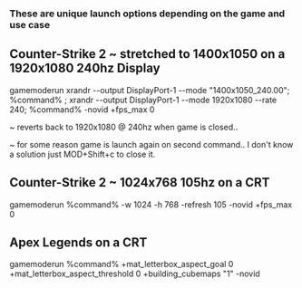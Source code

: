 ### These are unique launch options depending on the game and use case

## Counter-Strike 2 ~ stretched to 1400x1050 on a 1920x1080 240hz Display

gamemoderun xrandr --output DisplayPort-1 --mode "1400x1050_240.00"; %command% ; xrandr --output DisplayPort-1 --mode 1920x1080 --rate 240; %command% -novid +fps_max 0

~ reverts back to 1920x1080 @ 240hz when game is closed..

~ for some reason game is launch again on second command.. I don't know a solution just MOD+Shift+c to close it.

## Counter-Strike 2 ~ 1024x768 105hz on a CRT
gamemoderun %command% -w 1024 -h 768 -refresh 105 -novid +fps_max 0

## Apex Legends on a CRT
gamemoderun %command% +mat_letterbox_aspect_goal 0 +mat_letterbox_aspect_threshold 0 +building_cubemaps "1" -novid
